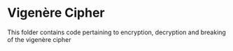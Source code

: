 # Vigenère Cipher

This folder contains code pertaining to encryption, decryption and breaking of the vigenère cipher